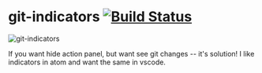 # git-indicators [![Build Status](https://travis-ci.org/lamartire/vscode-git-indicators.svg?branch=master)](https://travis-ci.org/lamartire/vscode-git-indicators)

![git-indicators](http://i.imgur.com/uJBjUIZ.gif)

If you want hide action panel, but want see git changes -- it's solution! I like
indicators in atom and want the same in vscode.
